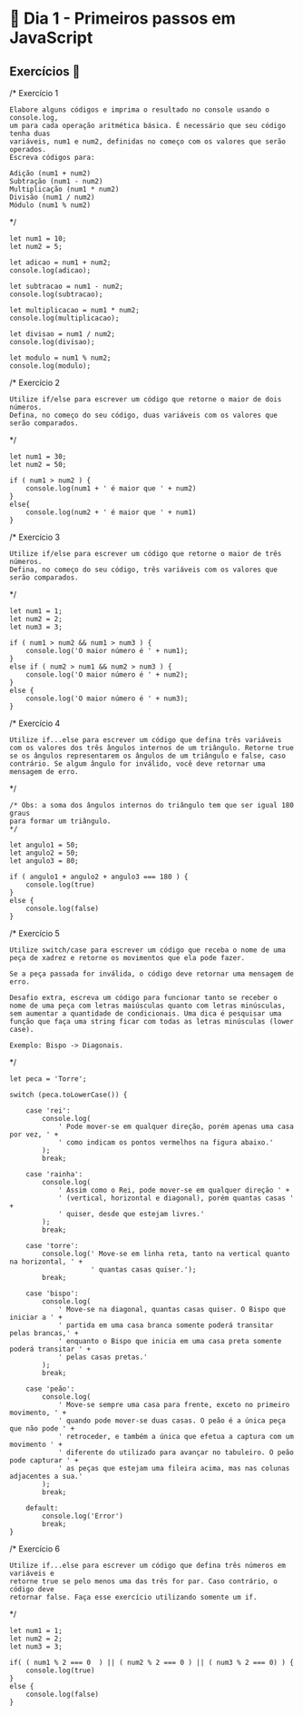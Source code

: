 # 🎯 Dia 1 - Primeiros passos em JavaScript 

## Exercícios 🚀


/*  Exercício 1

    Elabore alguns códigos e imprima o resultado no console usando o console.log, 
    um para cada operação aritmética básica. É necessário que seu código tenha duas 
    variáveis, num1 e num2, definidas no começo com os valores que serão operados. 
    Escreva códigos para:

    Adição (num1 + num2)
    Subtração (num1 - num2)
    Multiplicação (num1 * num2)
    Divisão (num1 / num2)
    Módulo (num1 % num2)
*/  

    let num1 = 10;
    let num2 = 5;

    let adicao = num1 + num2;
    console.log(adicao);

    let subtracao = num1 - num2;
    console.log(subtracao);

    let multiplicacao = num1 * num2;
    console.log(multiplicacao);

    let divisao = num1 / num2;
    console.log(divisao);

    let modulo = num1 % num2;
    console.log(modulo);

/*  Exercício 2

    Utilize if/else para escrever um código que retorne o maior de dois números. 
    Defina, no começo do seu código, duas variáveis com os valores que serão comparados.
*/  

    let num1 = 30;
    let num2 = 50;

    if ( num1 > num2 ) {
        console.log(num1 + ' é maior que ' + num2)
    }
    else{
        console.log(num2 + ' é maior que ' + num1)
    }

/*  Exercício 3

    Utilize if/else para escrever um código que retorne o maior de três números. 
    Defina, no começo do seu código, três variáveis com os valores que serão comparados.
*/  

    let num1 = 1;
    let num2 = 2;
    let num3 = 3;

    if ( num1 > num2 && num1 > num3 ) {
        console.log('O maior número é ' + num1);
    }
    else if ( num2 > num1 && num2 > num3 ) {
        console.log('O maior número é ' + num2);
    }
    else {
        console.log('O maior número é ' + num3);    
    }

/*  Exercício 4

    Utilize if...else para escrever um código que defina três variáveis com os valores dos três ângulos internos de um triângulo. Retorne true se os ângulos representarem os ângulos de um triângulo e false, caso contrário. Se algum ângulo for inválido, você deve retornar uma mensagem de erro. 
*/

    /* Obs: a soma dos ângulos internos do triângulo tem que ser igual 180 graus
    para formar um triângulo. 
    */

    let angulo1 = 50;
    let angulo2 = 50;
    let angulo3 = 80;

    if ( angulo1 + angulo2 + angulo3 === 180 ) {
        console.log(true)
    }
    else {
        console.log(false)
    }

/*  Exercício 5

    Utilize switch/case para escrever um código que receba o nome de uma peça de xadrez e retorne os movimentos que ela pode fazer.

    Se a peça passada for inválida, o código deve retornar uma mensagem de erro.

    Desafio extra, escreva um código para funcionar tanto se receber o nome de uma peça com letras maiúsculas quanto com letras minúsculas, sem aumentar a quantidade de condicionais. Uma dica é pesquisar uma função que faça uma string ficar com todas as letras minúsculas (lower case).

    Exemplo: Bispo -> Diagonais.

 */

    let peca = 'Torre';

    switch (peca.toLowerCase()) {
        
        case 'rei':
            console.log(
                ' Pode mover-se em qualquer direção, porém apenas uma casa por vez, ' +
                ' como indicam os pontos vermelhos na figura abaixo.'
            );
            break;

        case 'rainha':
            console.log(
                ' Assim como o Rei, pode mover-se em qualquer direção ' +
                ' (vertical, horizontal e diagonal), porém quantas casas ' +
                ' quiser, desde que estejam livres.'
            );
            break;

        case 'torre':
            console.log(' Move-se em linha reta, tanto na vertical quanto na horizontal, ' +
                        ' quantas casas quiser.');
            break;

        case 'bispo':
            console.log(
                ' Move-se na diagonal, quantas casas quiser. O Bispo que iniciar a ' +
                ' partida em uma casa branca somente poderá transitar pelas brancas,' +
                ' enquanto o Bispo que inicia em uma casa preta somente poderá transitar ' +
                ' pelas casas pretas.'
            );
            break;

        case 'peão':
            console.log(
                ' Move-se sempre uma casa para frente, exceto no primeiro movimento, ' +
                ' quando pode mover-se duas casas. O peão é a única peça que não pode ' +
                ' retroceder, e também a única que efetua a captura com um movimento ' +
                ' diferente do utilizado para avançar no tabuleiro. O peão pode capturar ' +
                ' as peças que estejam uma fileira acima, mas nas colunas adjacentes a sua.'
            );
            break;

        default:
            console.log('Error')
            break;
    }

/*  Exercício 6

    Utilize if...else para escrever um código que defina três números em variáveis e 
    retorne true se pelo menos uma das três for par. Caso contrário, o código deve 
    retornar false. Faça esse exercício utilizando somente um if. 
*/  

    let num1 = 1;
    let num2 = 2;
    let num3 = 3;

    if( ( num1 % 2 === 0  ) || ( num2 % 2 === 0 ) || ( num3 % 2 === 0) ) {
        console.log(true)
    }
    else {
        console.log(false)
    }